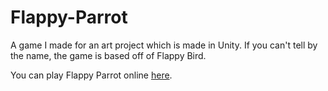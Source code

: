 # Flappy-Parrot
A game I made for an art project which is made in Unity. If you can't tell by the name, the game is based off of Flappy Bird.

You can play Flappy Parrot online [here](https://parritz.xyz/flappyparrot).
